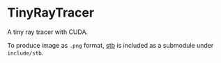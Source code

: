 # TinyRayTracer
 A tiny ray tracer with CUDA.



To produce image as `.png` format, [stb](https://github.com/nothings/stb) is included as a submodule under `include/stb`.